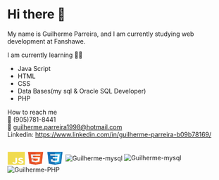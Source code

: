 # Hi there :wave:

My name is Guilherme Parreira, and I am currently studying web development at Fanshawe.

I am currently learning :man_student:
  - Java Script
  - HTML
  - CSS
  - Data Bases(my sql & Oracle SQL Developer)
  - PHP



How to reach me <br>
  :iphone: (905)781-8441 <br>
  :email: guilherme.parreira1998@hotmail.com <br>
  Linkedin: https://www.linkedin.com/in/guilherme-parreira-b09b78169/ 
  


<div style="display: inline_block"><br>
  <img align="center" alt="Guilherme-js" height="30" width="40" src="https://raw.githubusercontent.com/devicons/devicon/master/icons/javascript/javascript-plain.svg">
  <img align="center" alt="Guilherme-HTML" height="30" width="40" src="https://raw.githubusercontent.com/devicons/devicon/master/icons/html5/html5-original.svg">
  <img align="center" alt="Guilherme-CSS" height="30" width="40" src="https://raw.githubusercontent.com/devicons/devicon/master/icons/css3/css3-original.svg">
  <img align="center" alt="Guilherme-mysql" height="30" width="40" src="https://cdn.jsdelivr.net/gh/devicons/devicon/icons/mysql/mysql-original.svg" />
  <img lign="center" alt="Guilherme-mysql" height="30" width="40" src="https://cdn.jsdelivr.net/gh/devicons/devicon/icons/oracle/oracle-original.svg" />       
  <img align="center" alt="Guilherme-PHP" height="30" width="40" src="https://cdn.jsdelivr.net/gh/devicons/devicon/icons/php/php-original.svg" />
</div>
  



